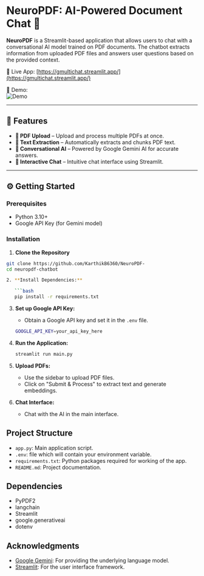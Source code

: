 # NeuroPDF: AI-Powered Document Chat 🤖

**NeuroPDF** is a Streamlit-based application that allows users to chat with a conversational AI model trained on PDF documents. The chatbot extracts information from uploaded PDF files and answers user questions based on the provided context.

🔗 Live App: [https://gmultichat.streamlit.app/](https://gmultichat.streamlit.app/)

🎥 Demo:  
![Demo](https://github.com/kaifcoder/gemini_multipdf_chat/assets/57701861/f6a841af-a92d-4e54-a4fd-4a52117e17f6)

---

## 🚀 Features

- **📁 PDF Upload** – Upload and process multiple PDFs at once.
- **📝 Text Extraction** – Automatically extracts and chunks PDF text.
- **🧠 Conversational AI** – Powered by Google Gemini AI for accurate answers.
- **💬 Interactive Chat** – Intuitive chat interface using Streamlit.

---

## ⚙️ Getting Started

### Prerequisites

- Python 3.10+
- Google API Key (for Gemini model)

### Installation

1. **Clone the Repository**

```bash
git clone https://github.com/KarthikB6360/NeuroPDF-
cd neuropdf-chatbot

2. **Install Dependencies:**

   ```bash
   pip install -r requirements.txt
   ```

3. **Set up Google API Key:**
   - Obtain a Google API key and set it in the `.env` file.

   ```bash
   GOOGLE_API_KEY=your_api_key_here
   ```

4. **Run the Application:**

   ```bash
   streamlit run main.py
   ```

5. **Upload PDFs:**
   - Use the sidebar to upload PDF files.
   - Click on "Submit & Process" to extract text and generate embeddings.

6. **Chat Interface:**
   - Chat with the AI in the main interface.

## Project Structure

- `app.py`: Main application script.
- `.env`: file which will contain your environment variable.
- `requirements.txt`: Python packages required for working of the app.
- `README.md`: Project documentation.

## Dependencies

- PyPDF2
- langchain
- Streamlit
- google.generativeai
- dotenv

## Acknowledgments

- [Google Gemini](https://ai.google.com/): For providing the underlying language model.
- [Streamlit](https://streamlit.io/): For the user interface framework.
